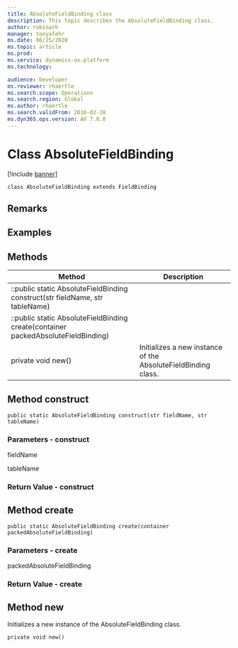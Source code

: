 ```yaml
---
title: AbsoluteFieldBinding class
description: This topic describes the AbsoluteFieldBinding class.
author: robinarh
manager: tonyafehr
ms.date: 06/25/2020
ms.topic: article
ms.prod: 
ms.service: dynamics-ax-platform
ms.technology: 

audience: Developer
ms.reviewer: rhaertle
ms.search.scope: Operations
ms.search.region: Global
ms.author: rhaertle
ms.search.validFrom: 2016-02-28
ms.dyn365.ops.version: AX 7.0.0
---
```


# Class AbsoluteFieldBinding

[!include [banner](../includes/banner.md)]


```xpp
class AbsoluteFieldBinding extends FieldBinding
```

## Remarks

## Examples

## Methods

| Method                                                                            | Description                                                   |
|-----------------------------------------------------------------------------------|---------------------------------------------------------------|
| ::public static AbsoluteFieldBinding construct(str fieldName, str tableName)      |                                                               |
| ::public static AbsoluteFieldBinding create(container packedAbsoluteFieldBinding) |                                                               |
| private void new()                                                                | Initializes a new instance of the AbsoluteFieldBinding class. |

## Method construct

```xpp
public static AbsoluteFieldBinding construct(str fieldName, str tableName)
```

### Parameters - construct

fieldName  

<!-- -->

tableName  

### Return Value - construct

## Method create

```xpp
public static AbsoluteFieldBinding create(container packedAbsoluteFieldBinding)
```

### Parameters - create

packedAbsoluteFieldBinding  

### Return Value - create

## Method new

Initializes a new instance of the AbsoluteFieldBinding class.

```xpp
private void new()
```

